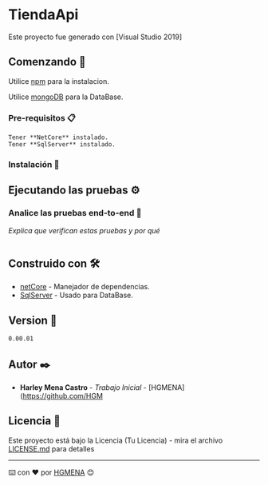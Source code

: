 # TiendaApi
Este proyecto fue generado con [Visual Studio 2019]

## Comenzando 🚀
Utilice [npm](https://docs.npmjs.com/cli/v6/commands/npm-install) para la instalacion.

Utilice [mongoDB](https://docs.mongodb.com/guides/) para la DataBase.

### Pre-requisitos 📋
```
Tener **NetCore** instalado.
Tener **SqlServer** instalado.
```

### Instalación 🔧

## Ejecutando las pruebas ⚙️

### Analice las pruebas end-to-end 🔩

_Explica que verifican estas pruebas y por qué_

```
```

## Construido con 🛠️

* [netCore](https://dotnet.microsoft.com/download) - Manejador de dependencias.
* [SqlServer](https://www.microsoft.com/es-es/sql-server/sql-server-downloads) - Usado para DataBase.

## Version 📌

```
0.00.01

```
## Autor ✒️

* **Harley Mena Castro** - *Trabajo Inicial* - [HGMENA](https://github.com/HGM

## Licencia 📄

Este proyecto está bajo la Licencia (Tu Licencia) - mira el archivo [LICENSE.md](LICENSE.md) para detalles

---
⌨️ con ❤️ por [HGMENA](https://github.com/HGMENA-WORKSPACE) 😊
